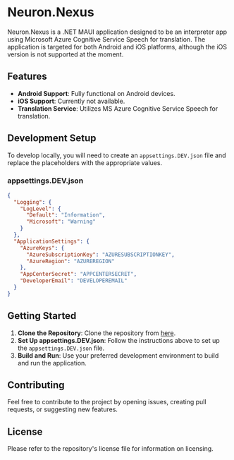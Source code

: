 # Neuron.Nexus

Neuron.Nexus is a .NET MAUI application designed to be an interpreter app using Microsoft Azure Cognitive Service Speech for translation. The application is targeted for both Android and iOS platforms, although the iOS version is not supported at the moment.

## Features

- **Android Support**: Fully functional on Android devices.
- **iOS Support**: Currently not available.
- **Translation Service**: Utilizes MS Azure Cognitive Service Speech for translation.

## Development Setup

To develop locally, you will need to create an `appsettings.DEV.json` file and replace the placeholders with the appropriate values.

### appsettings.DEV.json
```json
{
  "Logging": {
    "LogLevel": {
      "Default": "Information",
      "Microsoft": "Warning"
    }
  },
  "ApplicationSettings": {
    "AzureKeys": {
      "AzureSubscriptionKey": "AZURESUBSCRIPTIONKEY",
      "AzureRegion": "AZUREREGION"
    },
    "AppCenterSecret": "APPCENTERSECRET",
    "DeveloperEmail": "DEVELOPEREMAIL"
  }
}
```
## Getting Started

1. **Clone the Repository**: Clone the repository from [here](https://github.com/AllramEst83/Neuron.Nexus).
2. **Set Up appsettings.DEV.json**: Follow the instructions above to set up the `appsettings.DEV.json` file.
3. **Build and Run**: Use your preferred development environment to build and run the application.

## Contributing

Feel free to contribute to the project by opening issues, creating pull requests, or suggesting new features.

## License

Please refer to the repository's license file for information on licensing.
